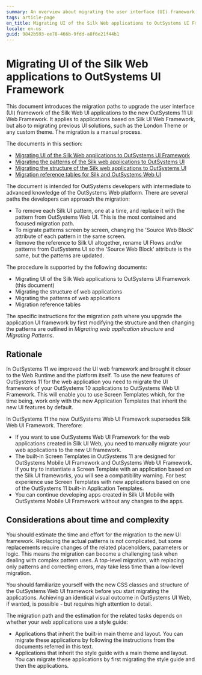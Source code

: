 ```yaml
---
summary: An overview about migrating the user interface (UI) framework of the Silk Web UI applications to the OutSystems UI Web.
tags: article-page
en_title: Migrating UI of the Silk Web applications to OutSystems UI Framework
locale: en-us
guid: 9842b593-ee78-466b-9fdd-a8f6e21f44b1
---
```


# Migrating UI of the Silk Web applications to OutSystems UI Framework

This document introduces the migration paths to upgrade the user interface (UI) framework of the Silk Web UI applications to the new OutSystems 11 UI Web Framework. It applies to applications based on Silk UI Web Framework, but also to migrating previous UI solutions, such as the London Theme or any custom theme. The migration is a manual process.

<div class="info" markdown="1">

The documents in this section:

* [Migrating UI of the Silk Web applications to OutSystems UI Framework](intro.md)
* [Migrating the patterns of the Silk web applications to OutSystems UI](migrate-patterns.md)
* [Migrating the structure of the Silk web applications to OutSystems UI](migrate-structure.md)
* [Migration reference tables for Silk and OutSystems Web UI](migration-reference-tables.md)

</div>

The document is intended for OutSystems developers with intermediate to advanced knowledge of the OutSystems Web platform. There are several paths the developers can approach the migration:

* To remove each Silk UI pattern, one at a time, and replace it with the pattern from OutSystems Web UI. This is the most contained and focused migration path.
* To migrate patterns screen by screen, changing the 'Source Web Block' attribute of each pattern in the same screen.
* Remove the reference to Silk UI altogether, rename UI Flows and/or patterns from OutSystems UI so the 'Source Web Block' attribute is the same, but the patterns are updated.

The procedure is supported by the following documents:

* Migrating UI of the Silk Web applications to OutSystems UI Framework (this document)
* Migrating the structure of web applications
* Migrating the patterns of web applications
* Migration reference tables

The specific instructions for the migration path where you upgrade the application UI framework by first modifying the structure and then changing the patterns are outlined in _Migrating web application structure_ and _Migrating Patterns_.

## Rationale

In OutSystems 11 we improved the UI web framework and brought it closer to the Web Runtime and the platform itself. To use the new features of OutSystems 11 for the web application you need to migrate the UI framework of your OutSystems 10 applications to OutSystems Web UI Framework. This will enable you to use Screen Templates which, for the time being, work only with the new Application Templates that inherit the new UI features by default.

In OutSystems 11 the new OutSystems Web UI Framework supersedes Silk Web UI Framework. Therefore:

* If you want to use OutSystems Web UI Framework for the web applications created in Silk UI Web, you need to manually migrate your web applications to the new UI framework.
* The built-in Screen Templates in OutSystems 11 are designed for OutSystems Mobile UI Framework and OutSystems Web UI Framework. If you try to instantiate a Screen Template with an application based on the Silk UI frameworks, you will see a compatibility warning. For best experience use Screen Templates with new applications based on one of the OutSystems 11 built-in Application Templates.
* You can continue developing apps created in Silk UI Mobile with OutSystems Mobile UI Framework without any changes to the apps.

## Considerations about time and complexity

You should estimate the time and effort for the migration to the new UI framework. Replacing the actual patterns is not complicated, but some replacements require changes of the related placeholders, parameters or logic. This means the migration can become a challenging task when dealing with complex pattern uses. A top-level migration, with replacing only patterns and correcting errors, may take less time than a low-level migration.

You should familiarize yourself with the new CSS classes and structure of the OutSystems Web UI framework before you start migrating the applications. Achieving an identical visual outcome in OutSystems UI Web, if wanted, is possible - but requires high attention to detail.

The migration path and the estimation for the related tasks depends on whether your web applications use a style guide:

* Applications that inherit the built-in main theme and layout. You can migrate these applications by following the instructions from the documents referred in this text.
* Applications that inherit the style guide with a main theme and layout. You can migrate these applications by first migrating the style guide and then the applications.
